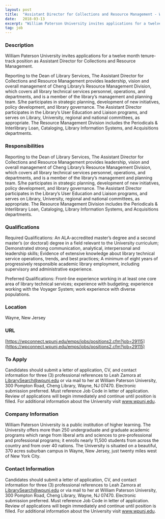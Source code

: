```yaml
---
layout: post
title:  "Assistant Director for Collections and Resource Management - William Paterson University of New Jersey"
date:   2018-03-13
excerpt: "William Paterson University invites applications for a twelve month tenure-track position as Assistant Director for Collections and Resource Management. Reporting to the Dean of Library Services, The Assistant Director for Collections and Resource Management provides leadership, vision and overall management of Cheng Library’s Resource Management Division, which covers all library..."
tag: job
---
```


### Description   

William Paterson University invites applications for a twelve month tenure-track position as Assistant Director for Collections and Resource Management.   

Reporting to the Dean of Library Services, The Assistant Director for Collections and Resource Management provides leadership, vision and overall management of Cheng Library’s Resource Management Division, which covers all library technical services personnel, operations, and departments, and is a member of the library’s management and planning team. S/he participates in strategic planning, development of new initiatives, policy development, and library governance. The Assistant Director participates in the Library’s User Education and Liaison programs, and serves on Library, University, regional and national committees, as appropriate.  The Resource Management Division includes the Periodicals & Interlibrary Loan, Cataloging, Library Information Systems, and Acquisitions departments.


### Responsibilities   

Reporting to the Dean of Library Services, The Assistant Director for Collections and Resource Management provides leadership, vision and overall management of Cheng Library’s Resource Management Division, which covers all library technical services personnel, operations, and departments, and is a member of the library’s management and planning team. S/he participates in strategic planning, development of new initiatives, policy development, and library governance. The Assistant Director participates in the Library’s User Education and Liaison programs, and serves on Library, University, regional and national committees, as appropriate.  The Resource Management Division includes the Periodicals & Interlibrary Loan, Cataloging, Library Information Systems, and Acquisitions departments.


### Qualifications   

Required Qualifications: An ALA-accredited master’s degree and a second master’s (or doctoral) degree in a field relevant to the University curriculum; Demonstrated strong communication, analytical, interpersonal and leadership skills; Evidence of extensive knowledge about library technical service operations, trends, and best practices; A minimum of eight years of progressively responsible academic library employment, including supervisory and administrative experience. 

Preferred Qualifications:  Front-line experience working in at least one core area of library technical services; experience with budgeting; experience working with the Voyager System; work experience with diverse populations.




### Location   

Wayne, New Jersey


### URL   

[https://wpconnect.wpunj.edu/emps/jobs/positions2.cfm?job=29115](https://wpconnect.wpunj.edu/emps/jobs/positions2.cfm?job=29115)

### To Apply   

Candidates should submit a letter of application, CV, and contact information for three (3) professional references to Leah Zamora at LibrarySearch@wpunj.edu or via mail to her at William Paterson University, 300 Pompton Road, Cheng Library, Wayne, NJ  07470. Electronic submission preferred. Must reference Job Code in letter of application. Review of applications will begin immediately and continue until position is filled.  For additional information about the University visit www.wpunj.edu.


### Company Information   

William Paterson University is a public institution of higher learning. The University offers more than 250 undergraduate and graduate academic programs which range from liberal arts and sciences to pre-professional and professional programs; it enrolls nearly 11,500 students from across the country and from over 40 nations. The University is situated on a beautiful, 370 acres suburban campus in Wayne, New Jersey, just twenty miles west of New York City. 


### Contact Information   

Candidates should submit a letter of application, CV, and contact information for three (3) professional references to Leah Zamora at LibrarySearch@wpunj.edu or via mail to her at William Paterson University, 300 Pompton Road, Cheng Library, Wayne, NJ  07470. Electronic submission preferred. Must reference Job Code in letter of application. Review of applications will begin immediately and continue until position is filled.  For additional information about the University visit www.wpunj.edu.

